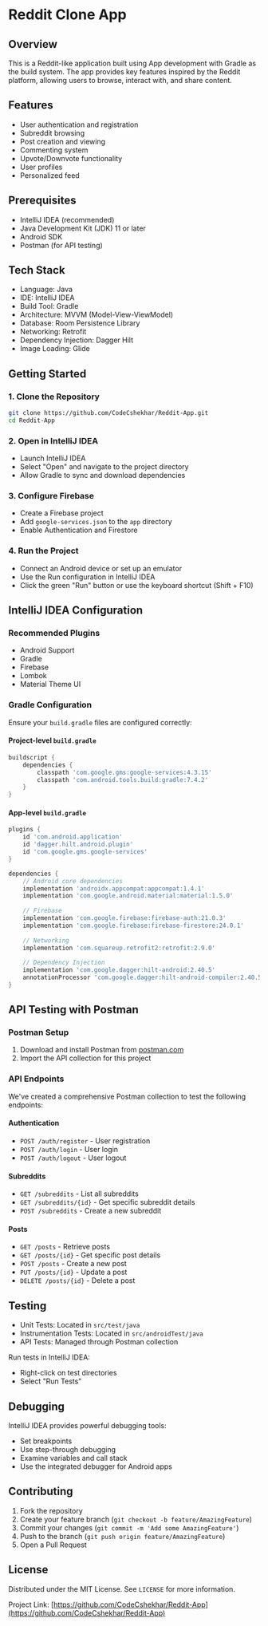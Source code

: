 # Reddit Clone App

## Overview
This is a Reddit-like application built using App development with Gradle as the build system. The app provides key features inspired by the Reddit platform, allowing users to browse, interact with, and share content.

## Features
- User authentication and registration
- Subreddit browsing
- Post creation and viewing
- Commenting system
- Upvote/Downvote functionality
- User profiles
- Personalized feed

## Prerequisites
- IntelliJ IDEA (recommended)
- Java Development Kit (JDK) 11 or later
- Android SDK
- Postman (for API testing)

## Tech Stack
- Language: Java
- IDE: IntelliJ IDEA
- Build Tool: Gradle
- Architecture: MVVM (Model-View-ViewModel)
- Database: Room Persistence Library
- Networking: Retrofit
- Dependency Injection: Dagger Hilt
- Image Loading: Glide

## Getting Started

### 1. Clone the Repository
```bash
git clone https://github.com/CodeCshekhar/Reddit-App.git
cd Reddit-App
```

### 2. Open in IntelliJ IDEA
- Launch IntelliJ IDEA
- Select "Open" and navigate to the project directory
- Allow Gradle to sync and download dependencies

### 3. Configure Firebase
- Create a Firebase project
- Add `google-services.json` to the `app` directory
- Enable Authentication and Firestore

### 4. Run the Project
- Connect an Android device or set up an emulator
- Use the Run configuration in IntelliJ IDEA
- Click the green "Run" button or use the keyboard shortcut (Shift + F10)

## IntelliJ IDEA Configuration

### Recommended Plugins
- Android Support
- Gradle
- Firebase
- Lombok
- Material Theme UI

### Gradle Configuration
Ensure your `build.gradle` files are configured correctly:

#### Project-level `build.gradle`
```groovy
buildscript {
    dependencies {
        classpath 'com.google.gms:google-services:4.3.15'
        classpath 'com.android.tools.build:gradle:7.4.2'
    }
}
```

#### App-level `build.gradle`
```groovy
plugins {
    id 'com.android.application'
    id 'dagger.hilt.android.plugin'
    id 'com.google.gms.google-services'
}

dependencies {
    // Android core dependencies
    implementation 'androidx.appcompat:appcompat:1.4.1'
    implementation 'com.google.android.material:material:1.5.0'
    
    // Firebase
    implementation 'com.google.firebase:firebase-auth:21.0.3'
    implementation 'com.google.firebase:firebase-firestore:24.0.1'
    
    // Networking
    implementation 'com.squareup.retrofit2:retrofit:2.9.0'
    
    // Dependency Injection
    implementation 'com.google.dagger:hilt-android:2.40.5'
    annotationProcessor 'com.google.dagger:hilt-android-compiler:2.40.5'
}
```

## API Testing with Postman

### Postman Setup
1. Download and install Postman from [postman.com](https://www.postman.com/downloads/)
2. Import the API collection for this project

### API Endpoints
We've created a comprehensive Postman collection to test the following endpoints:

#### Authentication
- `POST /auth/register` - User registration
- `POST /auth/login` - User login
- `POST /auth/logout` - User logout

#### Subreddits
- `GET /subreddits` - List all subreddits
- `GET /subreddits/{id}` - Get specific subreddit details
- `POST /subreddits` - Create a new subreddit

#### Posts
- `GET /posts` - Retrieve posts
- `GET /posts/{id}` - Get specific post details
- `POST /posts` - Create a new post
- `PUT /posts/{id}` - Update a post
- `DELETE /posts/{id}` - Delete a post

## Testing
- Unit Tests: Located in `src/test/java`
- Instrumentation Tests: Located in `src/androidTest/java`
- API Tests: Managed through Postman collection

Run tests in IntelliJ IDEA:
- Right-click on test directories
- Select "Run Tests"

## Debugging
IntelliJ IDEA provides powerful debugging tools:
- Set breakpoints
- Use step-through debugging
- Examine variables and call stack
- Use the integrated debugger for Android apps

## Contributing
1. Fork the repository
2. Create your feature branch (`git checkout -b feature/AmazingFeature`)
3. Commit your changes (`git commit -m 'Add some AmazingFeature'`)
4. Push to the branch (`git push origin feature/AmazingFeature`)
5. Open a Pull Request

## License
Distributed under the MIT License. See `LICENSE` for more information.

Project Link: [https://github.com/CodeCshekhar/Reddit-App](https://github.com/CodeCshekhar/Reddit-App)
